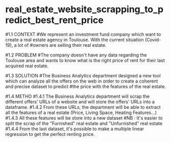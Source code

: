 # real_estate_website_scrapping_to_predict_best_rent_price

#1.1 CONTEXT
#We represent an investment fund company which want to create a real estate agency in Toulouse. With the current situation (Covid-19), a lot of
#owners are selling their real estate.

#1.2 PROBLEM
#The company doesn't have any data regarding the Toulouse area and wants to know what is the right price of rent for their last acquired real estate.

#1.3 SOLUTION
#The Business Analytics department designed a new tool which can analyze all the offers on the web in order to create a coherent and precise dataset to predict
#the price with the features of the real estate.

#1.4 METHO
#1.4.1 The Business Analytics department will scrap the different offers' URLs of a website and will store the offers' URLs into a dataframe.
#1.4.2 From these URLs, the department will be able to extract all the features of a real estate (Price, Living Space, Heating Features...)
#1.4.3 All these features will be store into a new dataset
#NB : It's easier to split the scrap of the "Furnished" real estate and "Unfurnished" real estate
#1.4.4 From the last dataset, it's possible to make a multiple linear regression to get the perfect renting price.

